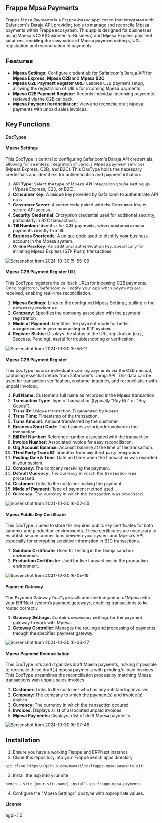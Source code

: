 ## Frappe Mpsa Payments

Frappe Mpsa Payments is a Frappe-based application that integrates with Safaricom's Daraja API, providing tools to manage and reconcile Mpesa payments within Frappe ecosystem. This app is designed for businesses using Mpesa's C2B(Customer-to-Business) and Mpesa Express payment solutions, enabling the easy setup of Mpesa payment settings, URL registration and reconciliation of payments.

## Features

  - **Mpesa Settings:** Configure credentials for Safaricom's Daraja API for **Mpesa Express**, **Mpesa C2B** and **Mpesa B2C**
  - **Mpesa C2B Payment Register URL:** Enables C2B payment setup, allowing the registration of URLs for incoming Mpesa payments.
  - **Mpesa C2B Payment Register:** Records individual incoming payments recieved via the C2B callback.
  - **Mpesa Payment Reconciliation:** View and reconcile draft Mpesa payments with unpaid sales invoices.

## Key Functions
#### DocTypes
<h4>Mpesa Settings</h4>

This DocType is central to configuring Safaricom's Daraja API credentials, allowing for seamless integration of various Mpesa payment services (Mpesa Express, C2B, and B2C). This DocType holds the necessary credentials and identifiers for authentication and payment initiation.

1. **API Type:**  Select the type of Mpesa API integration you’re setting up (Mpesa Express, C2B, or B2C).
2. **Consumer Key:** A unique key provided by Safaricom to authenticate API calls.
3. **Consumer Secret:** A secret code paired with the Consumer Key to secure API access.
4. **Security Credential:** Encryption credential used for additional security, particularly in B2C transactions.
5. **Till Number:** Identifier for C2B payments, where customers make payments directly to a till.
6. **Business Shortcode:** A unique code used to identify your business account in the Mpesa system.
7. **Online PassKey:** An additional authentication key, specifically for initiating Mpesa Express (STK Push) transactions.

![Screenshot from 2024-10-30 15-55-09](https://github.com/user-attachments/assets/f786501f-5c5d-4c27-9a62-ba3d76ce9562)


<h4>Mpesa C2B Payment Register URL</h4>

This DocType registers the callback URLs for incoming C2B payments. Once registered, Safaricom will notify your app when payments are received, enabling real-time reconciliation.

1. **Mpesa Settings:** Links to the configured Mpesa Settings, pulling in the necessary credentials.
2. **Company:** Specifies the company associated with the payment registration.
3. **Mode of Payment:** Identifies the payment mode for better categorization in your accounting or ERP system.
4. **Register Status:** Displays the status of the URL registration (e.g., Success, Pending), useful for troubleshooting or verification.

![Screenshot from 2024-10-30 15-56-11](https://github.com/user-attachments/assets/a30279f5-0fd7-4543-8a0a-1b8a8e2ec363)

<h4>Mpesa C2B Payment Register</h4>

This DocType records individual incoming payments via the C2B method, capturing essential details from Safaricom’s Daraja API. This data can be used for transaction verification, customer inquiries, and reconciliation with unpaid invoices.

1. **Full Name:** Customer’s full name as recorded in the Mpesa transaction.
2. **Transaction Type:** Type of transaction (typically "Pay Bill" or "Buy Goods").
3. **Trans ID:** Unique transaction ID generated by Mpesa.
4. **Trans Time:** Timestamp of the transaction.
5. **Trans Amount:** Amount transferred by the customer.
6. **Business Short Code:** The business shortcode involved in the transaction.
7. **Bill Ref Number:** Reference number associated with the transaction.
8. **Invoice Number:** Associated invoice for easy reconciliation.
9. **Org Account Balance:** Account balance at the time of the transaction.
10. **Third Party Trans ID:** Identifier from any third-party integration.
11. **Posting Date & Time:** Date and time when the transaction was recorded in your system.
12. **Company:** The company receiving the payment.
13. **Default Currency:** The currency in which the transaction was processed.
14. **Customer:** Links to the customer making the payment.
15. **Mode of Payment:** Type of payment method used.
16. **Currency:** The currency in which the transaction was processed.

![Screenshot from 2024-10-30 16-02-55](https://github.com/user-attachments/assets/5eb459ae-ccfb-4a47-bcae-e6c43b397594)

<h4>Mpesa Public Key Certificate</h4>

This DocType is used to store the required public key certificates for both sandbox and production environments. These certificates are necessary to establish secure connections between your system and Mpesa’s API, especially for encrypting sensitive information in B2C transactions.

1. **Sandbox Certificate:** Used for testing in the Daraja sandbox environment.
2. **Production Certificate:**  Used for live transactions in the production environment.

![Screenshot from 2024-10-30 16-05-19](https://github.com/user-attachments/assets/ab93b070-75df-4e76-81e5-2179cfefcffd)

<h4>Payment Gateway</h4>

The Payment Gateway DocType facilitates the integration of Mpesa with your ERPNext system’s payment gateways, enabling transactions to be routed correctly.

1. **Gateway Settings:** Contains necessary settings for the payment gateway to work with Mpesa.
2. **Gateway Controller:** Manages the routing and processing of payments through the specified payment gateway.

![Screenshot from 2024-10-30 16-06-27](https://github.com/user-attachments/assets/03d795f3-1b44-4011-8c9f-330ea747a09c)

<h4>Mpesa Payment Reconciliation</h4>

This DocType lists and organizes draft Mpesa payments, making it possible to reconcile these draft(s) mpesa payments with pending/unpaid invoices. This DocType streamlines the reconciliation process by matching Mpesa transactions with unpaid sales invoices.

1. **Customer:** Links to the customer who has any outstanding invoices.
2. **Company:** The company to which the payment(s) and invoice(s) applies.
3. **Currency:** The currency in which the transaction occured.
4. **Invoices:** Displays a list of associated unpaid invoices.
5. **Mpesa Payments:** Displays a list of draft Mpesa payments.

![Screenshot from 2024-10-30 16-07-48](https://github.com/user-attachments/assets/1a61bdce-529e-411f-9a70-1d6a6170ca4e)

## Installation
1. Ensure you have a working Frappe and ERPNext instance
2. Clone this repository into your Frappe bench apps directory.

 ``` 
 git clone https://github.com/navariltd/frappe-mpsa-payments.git
 ```

 3. Install the app into your site
 ``` 
 bench --site [your-site-name] install-app frappe-mpsa-payments
 ```
 4. Configure the "Mpesa Settings" doctype with appropriate values.


#### License

agpl-3.0
